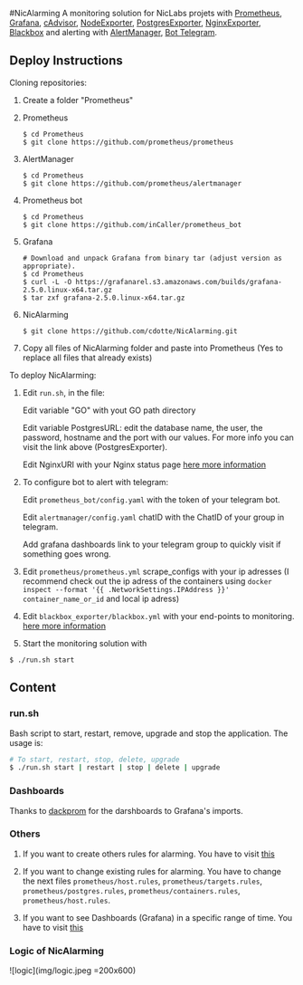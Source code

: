 #NicAlarming
 A monitoring solution for NicLabs projets with [Prometheus](https://github.com/prometheus/prometheus), [Grafana](https://github.com/grafana/grafana), [cAdvisor](https://github.com/google/cadvisor), [NodeExporter](https://github.com/prometheus/node_exporter), [PostgresExporter](https://github.com/wrouesnel/postgres_exporter), [NginxExporter](https://github.com/discordianfish/nginx_exporter), [Blackbox](https://github.com/prometheus/blackbox_exporter) and alerting with [AlertManager](https://github.com/prometheus/alertmanager), [Bot Telegram](https://github.com/inCaller/prometheus_bot).

## Deploy Instructions

Cloning repositories:

1. Create a folder "Prometheus"


2. Prometheus

	```shell
	$ cd Prometheus
	$ git clone https://github.com/prometheus/prometheus
	```
3. AlertManager

	```shell
	$ cd Prometheus
	$ git clone https://github.com/prometheus/alertmanager
	```
4. Prometheus bot

	```shell
	$ cd Prometheus
	$ git clone https://github.com/inCaller/prometheus_bot
	```	

5. Grafana
	
	```shell
	# Download and unpack Grafana from binary tar (adjust version as appropriate).
	$ cd Prometheus
	$ curl -L -O https://grafanarel.s3.amazonaws.com/builds/grafana-2.5.0.linux-x64.tar.gz
 	$ tar zxf grafana-2.5.0.linux-x64.tar.gz
 	```

6. NicAlarming

	```shell
	$ git clone https://github.com/cdotte/NicAlarming.git
	```	

7. Copy all files of NicAlarming folder and paste into Prometheus (Yes to replace all files that already exists)



To deploy NicAlarming:

1. Edit `run.sh`, in the file: 

	Edit variable "GO" with yout GO path directory

	Edit variable PostgresURL: edit the database name, the user, the password, hostname and the port with our values. For more info you can visit the link above (PostgresExporter). 

	Edit NginxURI with your Nginx status page [here more information](https://nginx.org/en/docs/http/ngx_http_stub_status_module.html)



2. To configure bot to alert with telegram:

	Edit `prometheus_bot/config.yaml` with the token of your telegram bot.

	Edit `alertmanager/config.yaml` chatID with the ChatID of your group in telegram.

	Add grafana dashboards link to your telegram group to quickly visit if something goes wrong.

3. Edit `prometheus/prometheus.yml` scrape_configs with your ip adresses (I recommend check out the ip adress of the containers using `docker inspect --format '{{ .NetworkSettings.IPAddress }}' container_name_or_id` and local ip adress)

4. Edit `blackbox_exporter/blackbox.yml` with your end-points to monitoring. [here more information](https://github.com/prometheus/blackbox_exporter)

5. Start the monitoring solution with

  ```shell
  $ ./run.sh start
  ```


## Content

### run.sh
Bash script to  start, restart, remove, upgrade and stop the application. The usage is:

```bash
# To start, restart, stop, delete, upgrade
$ ./run.sh start | restart | stop | delete | upgrade

```

### Dashboards

Thanks to [dackprom](https://github.com/stefanprodan/dockprom) for the darshboards to Grafana's imports. 

### Others

1. If you want to create others rules for alarming. You have to visit [this](https://prometheus.io/docs/alerting/rules/)

2. If you want to change existing rules for alarming. You have to change the next files `prometheus/host.rules`, `prometheus/targets.rules`, `prometheus/postgres.rules`, `prometheus/containers.rules`, `prometheus/host.rules`. 

3. If you want to see Dashboards (Grafana) in a specific range of time. You have to visit [this](http://docs.grafana.org/reference/timerange/)



### Logic of NicAlarming

![logic](img/logic.jpeg =200x600)
